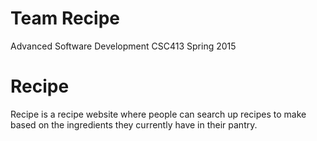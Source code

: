 # Team Recipe
Advanced Software Development
CSC413 Spring 2015

# Recipe
Recipe is a recipe website where people can search up recipes to make based on the ingredients they currently have in their pantry.
